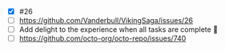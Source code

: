 - [x] #26
- [ ] https://github.com/Vanderbull/VikingSaga/issues/26
- [ ] Add delight to the experience when all tasks are complete :tada:
- [ ] https://github.com/octo-org/octo-repo/issues/740
